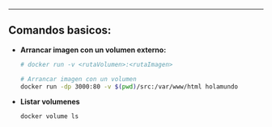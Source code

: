 
---
## Comandos basicos:

- **Arrancar imagen con un volumen externo:**
	```sh
	# docker run -v <rutaVolumen>:<rutaImagen>

	# Arrancar imagen con un volumen
	docker run -dp 3000:80 -v $(pwd)/src:/var/www/html holamundo
	```

- **Listar volumenes**
	```sh
	docker volume ls
	```




